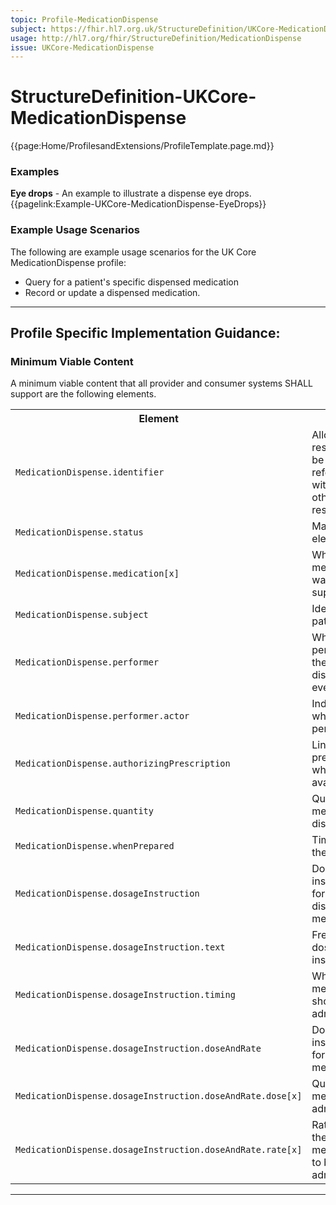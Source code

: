 ```yaml
---
topic: Profile-MedicationDispense
subject: https://fhir.hl7.org.uk/StructureDefinition/UKCore-MedicationDispense
usage: http://hl7.org/fhir/StructureDefinition/MedicationDispense
issue: UKCore-MedicationDispense
---
```

# StructureDefinition-UKCore-MedicationDispense

<nocheck>
{{page:Home/ProfilesandExtensions/ProfileTemplate.page.md}}

<div id="Examples" class="tabcontent">
  <h3>Examples</h3>
<b>Eye drops</b> - An example to illustrate a dispense eye drops.  </br>
{{pagelink:Example-UKCore-MedicationDispense-EyeDrops}} 
</div>
</nocheck>


<div id="ProfileGuidance">

### Example Usage Scenarios ###
The following are example usage scenarios for the UK Core MedicationDispense profile:

- Query for a patient's specific dispensed medication
- Record or update a dispensed medication.

<hr class="thickline">

## Profile Specific Implementation Guidance: ##

<h3> Minimum Viable Content</h3>

A minimum viable content that all provider and consumer systems SHALL support are the following elements.

<table class="assets" title="Minimum Viable Content list">
<tr>
<th class="width30">Element</th>
<th class="width70">Reason</th>
</tr>
<tr>
<td><code>MedicationDispense.identifier</code></td>
<td>Allow the resource to be referenced within/by other resources.</td>
</tr>
<tr>
<td><code>MedicationDispense.status</code></td>
<td>Mandatory element.</td>
</tr>
<tr>
<td><code>MedicationDispense.medication[x]</code></td>
<td>What medication was supplied.</td>
</tr>
<tr>
<td><code>MedicationDispense.subject</code></td>
<td>Identify the patient.</td>
</tr>
<tr>
<td><code>MedicationDispense.performer</code></td>
<td>Who or what performed the dispensing event.</td>
</tr>
<tr>
<td><code>MedicationDispense.performer.actor</code></td>
<td>Individual who was performing.</td><!--added-->
</tr>
<tr>
<td><code>MedicationDispense.authorizingPrescription</code></td>
<td>Link to a prescription, when available.</td>
</tr>
<tr>
<td><code>MedicationDispense.quantity</code></td>
<td>Quantity of medication dispensed.</td>
</tr>
<tr>
<td><code>MedicationDispense.whenPrepared</code></td>
<td>Timestamp the event.</td>
</tr>
<tr>
<td><code>MedicationDispense.dosageInstruction</code></td>
<td>Dosage instruction for the dispensed medication.</td>
</tr>
<!-- added all below-->
<tr>
<td><code>MedicationDispense.dosageInstruction.text</code></td>
<td>Free text dosage instructions.</td>
</tr>
<tr>
<td><code>MedicationDispense.dosageInstruction.timing</code></td>
<td>When medication should be administered.</td>
</tr>
<tr>
<td><code>MedicationDispense.dosageInstruction.doseAndRate</code></td>
<td>Dosage instructions for the medication.</td>
</tr>
<tr>
<td><code>MedicationDispense.dosageInstruction.doseAndRate.dose[x]</code></td>
<td>Quantity of medication administered.</td>
</tr>
<tr>
<td><code>MedicationDispense.dosageInstruction.doseAndRate.rate[x]</code></td>
<td>Rate at which the medication is to be administered.</td>
</tr>
</table>
</div>

---
